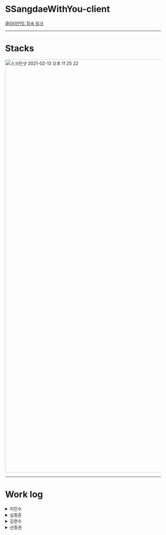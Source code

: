 # SSangdaeWithYou-client
[클라이언트 접속 링크](http://ssangdaewithyou.s3-website.ap-northeast-2.amazonaws.com/)

<hr>

# Stacks
<img width="1335" alt="스크린샷 2021-02-13 오후 11 25 22" src="https://user-images.githubusercontent.com/71421672/107852243-ffa04800-6e52-11eb-81fe-c481893ff50e.png">

<hr>

# Work log


<details>
<summary>이인수</summary>
<div markdown="1">
- Front-end
  
</div>
</details>

<details>
  <summary>심종훈</summary>
<div markdown="1">
- Front-end
  
</div>
</details>

<details>
<summary>김현수</summary>
<div markdown="1">
- Back-end
  
</div>
</details>
<details>
<summary>선종권</summary>
<div markdown="1">
- Back-end
  
</div>
</details>
